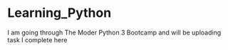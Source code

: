 # Learning_Python
 I am going through The Moder Python 3 Bootcamp and will be uploading task I complete here
